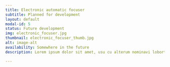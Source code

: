 ```yaml
---
title: Electronic automatic focuser
subtitle: Planned for development
layout: default
modal-id: 5
status: Future development
img: electronic_focuser.jpg
thumbnail: electronic_focuser_thumb.jpg
alt: image-alt
availability: Somewhere in the future
description: Lorem ipsum dolor sit amet, usu cu alterum nominavi lobortis. At duo novum diceret. Tantas apeirian vix et, usu sanctus postulant inciderint ut, populo diceret necessitatibus in vim. Cu eum dicam feugiat noluisse.

---
```

